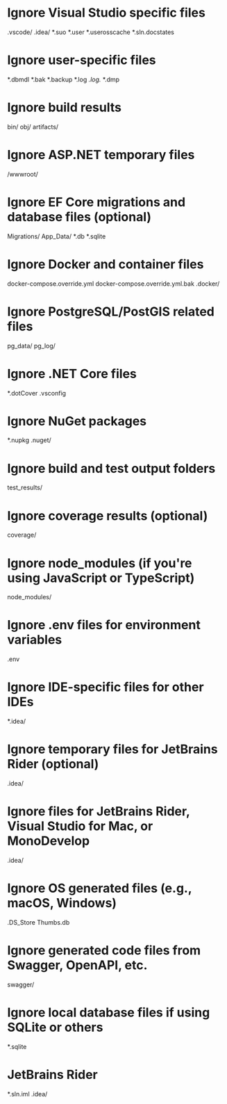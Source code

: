 # Ignore Visual Studio specific files
.vscode/
.idea/
*.suo
*.user
*.userosscache
*.sln.docstates

# Ignore user-specific files
*.dbmdl
*.bak
*.backup
*.log
*.log.*
*.dmp

# Ignore build results
bin/
obj/
artifacts/

# Ignore ASP.NET temporary files
/wwwroot/

# Ignore EF Core migrations and database files (optional)
Migrations/
App_Data/
*.db
*.sqlite

# Ignore Docker and container files
docker-compose.override.yml
docker-compose.override.yml.bak
.docker/

# Ignore PostgreSQL/PostGIS related files
pg_data/
pg_log/

# Ignore .NET Core files
*.dotCover
.vsconfig

# Ignore NuGet packages
*.nupkg
.nuget/

# Ignore build and test output folders
test_results/

# Ignore coverage results (optional)
coverage/

# Ignore node_modules (if you're using JavaScript or TypeScript)
node_modules/

# Ignore .env files for environment variables
.env

# Ignore IDE-specific files for other IDEs
*.idea/

# Ignore temporary files for JetBrains Rider (optional)
.idea/

# Ignore files for JetBrains Rider, Visual Studio for Mac, or MonoDevelop
.idea/

# Ignore OS generated files (e.g., macOS, Windows)
.DS_Store
Thumbs.db

# Ignore generated code files from Swagger, OpenAPI, etc.
swagger/

# Ignore local database files if using SQLite or others
*.sqlite

# JetBrains Rider
*.sln.iml
.idea/